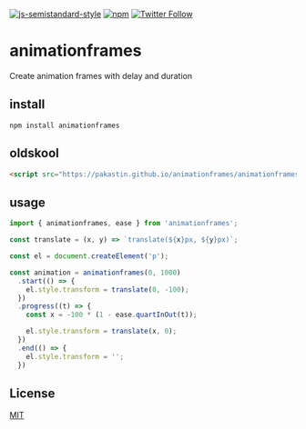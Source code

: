 [![js-semistandard-style](https://img.shields.io/badge/code%20style-semistandard-brightgreen.svg?maxAge=3600&style=flat-square)](https://github.com/Flet/semistandard)
[![npm](https://img.shields.io/npm/v/@pakastin/animationframes.svg?maxAge=60&style=flat-square)](https://www.npmjs.com/package/@pakastin/animationframes)
[![Twitter Follow](https://img.shields.io/twitter/follow/pakastin.svg?style=social&maxAge=3600)](https://twitter.com/pakastin)

# animationframes
Create animation frames with delay and duration

## install
    npm install animationframes

## oldskool
```html
<script src="https://pakastin.github.io/animationframes/animationframes.min.js"></script>
```

## usage

```js
import { animationframes, ease } from 'animationframes';

const translate = (x, y) => `translate(${x}px, ${y}px)`;

const el = document.createElement('p');

const animation = animationframes(0, 1000)
  .start(() => {
    el.style.transform = translate(0, -100);
  })
  .progress((t) => {
    const x = -100 * (1 - ease.quartInOut(t));

    el.style.transform = translate(x, 0);
  })
  .end(() => {
    el.style.transform = '';
  })
```

## License
[MIT](https://github.com/pakastin/animationframes/blob/master/LICENSE)
